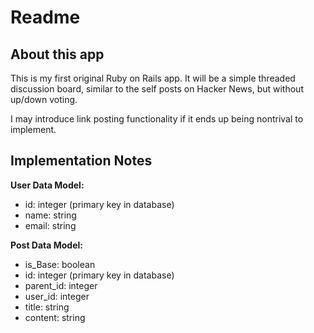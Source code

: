 # Readme #

## About this app ##

This is my first original Ruby on Rails app. It will be a simple threaded
discussion board, similar to the self posts on Hacker News, but without up/down voting.

I may introduce link posting functionality if it ends up being nontrival to implement.

## Implementation Notes ##

**User Data Model:**
 * id:		integer
	(primary key in database)
 * name:	string
 * email:	string

**Post Data Model:**
 * is\_Base:	boolean
 * id:			integer
	(primary key in database)
 * parent\_id:	integer
 * user\_id:	integer
 * title:		string
 * content:		string
